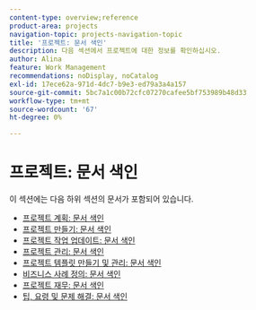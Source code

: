 ```yaml
---
content-type: overview;reference
product-area: projects
navigation-topic: projects-navigation-topic
title: '프로젝트: 문서 색인'
description: 다음 섹션에서 프로젝트에 대한 정보를 확인하십시오.
author: Alina
feature: Work Management
recommendations: noDisplay, noCatalog
exl-id: 17ece62a-971d-4dc7-b9e3-ed79a3a4a157
source-git-commit: 5bc7a1c00b72cfc07270cafee5bf753989b48d33
workflow-type: tm+mt
source-wordcount: '67'
ht-degree: 0%

---
```


# 프로젝트: 문서 색인

<!-- Audited: 12/2023 -->

이 섹션에는 다음 하위 섹션의 문서가 포함되어 있습니다.

* [프로젝트 계획: 문서 색인](../../manage-work/projects/planning-a-project/plan-project-overview.md)
* [프로젝트 만들기: 문서 색인](../../manage-work/projects/create-projects/create-projects-overview.md)
* [프로젝트 작업 업데이트: 문서 색인](../../manage-work/projects/updating-work-in-a-project/update-work-on-project.md)
* [프로젝트 관리: 문서 색인](../../manage-work/projects/manage-projects/manage-projects-overview.md)
* [프로젝트 템플릿 만들기 및 관리: 문서 색인](../../manage-work/projects/create-and-manage-templates/create-manage-templates.md)
* [비즈니스 사례 정의: 문서 색인](../../manage-work/projects/define-a-business-case/define-business-case.md)
* [프로젝트 재무: 문서 색인](../../manage-work/projects/project-finances/project-finances-overview.md)
* [팁, 요령 및 문제 해결: 문서 색인](../../manage-work/projects/tips-tricks-and-troubleshooting/tips-tricks-troubleshooting-for-projects.md)
